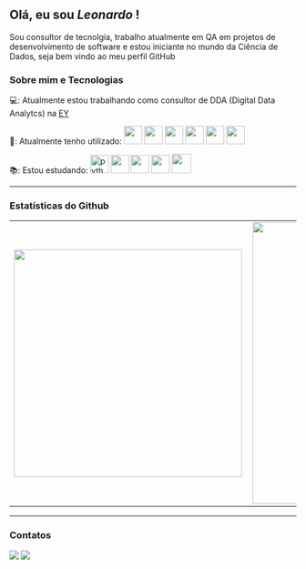 ## Olá, eu sou *Leonardo* !

Sou consultor de tecnolgia, trabalho atualmente em QA em projetos de desenvolvimento de software e estou iniciante no mundo da Ciência de Dados, seja bem vindo ao meu perfil GitHub

### Sobre mim e Tecnologias

💻: Atualmente estou trabalhando como consultor de DDA (Digital Data Analytcs) na [EY](https://www.ey.com/pt_br)

🧰: Atualmente tenho utilizado:   <img 
src="https://cdn.jsdelivr.net/gh/devicons/devicon/icons/selenium/selenium-original.svg" height="32"/> 
<img src="https://cdn.jsdelivr.net/gh/devicons/devicon/icons/azure/azure-original-wordmark.svg" height="32"/> 
<img src="https://cdn.jsdelivr.net/gh/devicons/devicon/icons/git/git-original-wordmark.svg" height="32"/> 
<img src="https://cdn.jsdelivr.net/gh/devicons/devicon/icons/github/github-original-wordmark.svg" height="32"/> 
<img src="https://cdn.jsdelivr.net/gh/devicons/devicon/icons/javascript/javascript-plain.svg" height="32" /> 
<img src="https://cdn.jsdelivr.net/gh/devicons/devicon/icons/vscode/vscode-original-wordmark.svg" height="32"/>


📚: Estou estudando: <img                         src="https://camo.githubusercontent.com/91de473fa3f2f749a56effc3e64f1049d108251f/68747470733a2f2f75706c6f61642e77696b696d656469612e6f72672f77696b6970656469612f636f6d6d6f6e732f7468756d622f632f63332f507974686f6e2d6c6f676f2d6e6f746578742e7376672f37363870782d507974686f6e2d6c6f676f2d6e6f746578742e7376672e706e67" height="32" alt="python"/> 
<img src="https://cdn.jsdelivr.net/gh/devicons/devicon/icons/vagrant/vagrant-original.svg" height="32" />
<img src="https://cdn.jsdelivr.net/gh/devicons/devicon/icons/pycharm/pycharm-original.svg" height="32"/>
<img src="https://cdn.jsdelivr.net/gh/devicons/devicon/icons/ansible/ansible-original-wordmark.svg" height="32"/>
<img src="https://cdn.jsdelivr.net/gh/devicons/devicon/icons/docker/docker-original-wordmark.svg" height="34"/>

---

<!--
**LeoGrochoski/LeoGrochoski** is a ✨ _special_ ✨ repository because its `README.md` (this file) appears on your GitHub profile.
-->

### Estatísticas do Github

<center>
  <table>
    <tr>
        <td><img width="400px" align="left" src="https://github-readme-stats.vercel.app/api/top-langs/?username=LeoGrochoski&hide=html&layout=compact&theme=buefy" /></td>
        <td><img width="495px" align="left" src="https://github-readme-stats.vercel.app/api?username=LeoGrochoski&theme=buefy" /></td>
    </tr>   
  </table>
</center>  

---

### Contatos

<div>
<a href = "mailto:leogrochoski10@gmail.com"><img src="https://img.shields.io/badge/Gmail-D14836?style=for-the-badge&logo=gmail&logoColor=white" target="_blank"></a>
<a href="https://www.linkedin.com/in/leonardo-grochoski-2b908192/" target="_blank"><img src="https://img.shields.io/badge/-LinkedIn-%230077B5?style=for-the-badge&logo=linkedin&logoColor=white" target="_blank"></a>   
</div>


